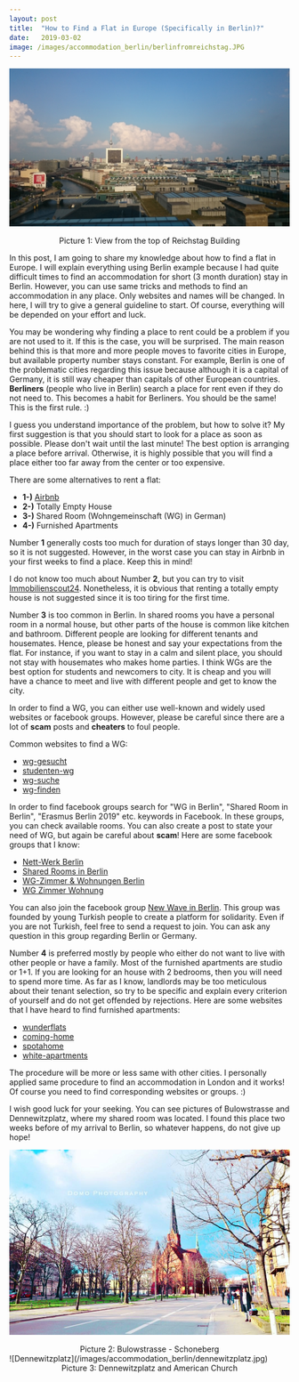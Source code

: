 ```yaml
---
layout: post
title:  "How to Find a Flat in Europe (Specifically in Berlin)?"
date:   2019-03-02
image: /images/accommodation_berlin/berlinfromreichstag.JPG
---
```

![Berlin Cover](/images/accommodation_berlin/berlinfromreichstag.JPG)
<center> Picture 1: View from the top of Reichstag Building </center>

In this post, I am going to share my knowledge about how to find a flat in Europe. I will explain everything using Berlin example because I had quite difficult times to find an accommodation for short (3 month duration) stay in Berlin. However, you can use same tricks and methods to find an accommodation in any place. Only websites and names will be changed. In here, I will try to give a general guideline to start. Of course, everything will be depended on your effort and luck.

You may be wondering why finding a place to rent could be a problem if you are not used to it. If this is the case, you will be surprised. The main reason behind this is that more and more people moves to favorite cities in Europe, but available property number stays constant. For example, Berlin is one of the problematic cities regarding this issue because although it is a capital of Germany, it is still way cheaper than capitals of other European countries. **Berliners** (people who live in Berlin) search a place for rent even if they do not need to. This becomes a habit for Berliners. You should be the same! This is the first rule.  :) 

I guess you understand importance of the problem, but how to solve it? My first suggestion is that you should start to look for a place as soon as possible. Please don't wait until the last minute! The best option is arranging a place before arrival. Otherwise, it is highly possible that you will find a place either too far away from the center or too expensive. 

There are some alternatives to rent a flat:

* **1-)** [Airbnb](https://www.airbnb.com/)
* **2-)** Totally Empty House
* **3-)** Shared Room (Wohngemeinschaft (WG) in German)
* **4-)** Furnished Apartments

Number **1** generally costs too much for duration of stays longer than 30 day, so it is not suggested. However, in the worst case you can stay in Airbnb in your first weeks to find a place. Keep this in mind!

I do not know too much about Number **2**, but you can try to visit [Immobilienscout24](https://www.immobilienscout24.de/wohnen/mietwohnungen.html). Nonetheless, it is obvious that renting a totally empty house is not suggested since it is too tiring for the first time.

Number **3** is too common in Berlin. In shared rooms you have a personal room in a normal house, but other parts of the house is common like kitchen and bathroom. Different people are looking for different tenants and housemates. Hence, please be honest and say your expectations from the flat. For instance, if you want to stay in a calm and silent place, you should not stay with housemates who makes home parties. I think WGs are the best option for students and newcomers to city. It is cheap and you will have a chance to meet and live with different people and get to know the city. 

In order to find a WG, you can either use well-known and widely used websites or facebook groups. However, please be careful since there are a lot of **scam** posts and **cheaters** to foul people.

Common websites to find a WG:
* [wg-gesucht](https://www.wg-gesucht.de/)
* [studenten-wg](https://www.studenten-wg.de)
* [wg-suche](https://www.wg-suche.de/)
* [wg-finden](http://www.wgfinden.de)

In order to find facebook groups search for "WG in Berlin", "Shared Room in Berlin", "Erasmus Berlin 2019" etc. keywords in Facebook. In these groups, you can check available rooms. You can also create a post to state your need of WG, but again be careful about **scam**! Here are some facebook groups that I know:
* [Nett-Werk Berlin](https://www.facebook.com/groups/79516702871/?fref=ts)
* [Shared Rooms in Berlin](https://www.facebook.com/WG.Zimmer.frei.in.Berlin?fref=ts)
* [WG-Zimmer & Wohnungen Berlin](https://www.facebook.com/groups/wg.wohnung.berlin/)
* [WG Zimmer Wohnung](https://www.facebook.com/groups/wg.zimmer.wohnung.berlin.room.flat.apartment/?ref=br_rs)

You can also join the facebook group [New Wave in Berlin](https://www.facebook.com/groups/1744464679140962/?ref=br_rs). This group was founded by young Turkish people to create a platform for solidarity. Even if you are not Turkish, feel free to send a request to join. You can ask any question in this group regarding Berlin or Germany.

Number **4** is preferred mostly by people who either do not want to live with other people or have a family. Most of the furnished apartments are studio or 1+1. If you are looking for an house with 2 bedrooms, then you will need to spend more time. As far as I know, landlords may be too meticulous about their tenant selection, so try to be specific and explain every criterion of yourself and do not get offended by rejections. Here are some websites that I have heard to find furnished apartments:
* [wunderflats](https://wunderflats.com/) 
* [coming-home](https://en.coming-home.org/suche_2.php?Ort=Berlin)
* [spotahome](https://www.spotahome.com/berlin)
* [white-apartments](https://www.white-apartments.com/)

The procedure will be more or less same with other cities. I personally applied same procedure to find an accommodation in London and it works! Of course you need to find corresponding websites or groups. :)

I wish good luck for your seeking. You can see pictures of Bulowstrasse and Dennewitzplatz, where my shared room was located. I found this place two weeks before of my arrival to Berlin, so whatever happens, do not give up hope!

![Bulowstrasse](/images/accommodation_berlin/bulowstrasse.jpg)
<center> Picture 2: Bulowstrasse - Schoneberg </center>
![Dennewitzplatz](/images/accommodation_berlin/dennewitzplatz.jpg)
<center> Picture 3: Dennewitzplatz and American Church </center>
 
